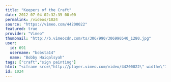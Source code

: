 ```yaml
---
title: "Keepers of the Craft"
date: 2012-07-04 02:32:35 00:00
permalink: /videos/1024
source: "https://vimeo.com/44200022"
featured: true
provider: "Vimeo"
thumbnail: "http://b.vimeocdn.com/ts/306/990/306990540_1280.jpg"
user:
  id: 691
  username: "bobsta14"
  name: "Bobby Haiqalsyah"
tags: ["craft","sign painting"]
html: "<iframe src=\"http://player.vimeo.com/video/44200022\" width=\"1920\" height=\"1080\" frameborder=\"0\" webkitAllowFullScreen mozallowfullscreen allowFullScreen></iframe>"
id: 1024
---
```


